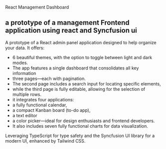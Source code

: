 React Management Dashboard
## a prototype of a management Frontend application using react and Syncfusion ui 

A prototype of a React admin panel application designed to help organize your data. It offers:

* 6 beautiful themes, with the option to toggle between light and dark modes.
* The app features a single dashboard that consolidates all key information
* three pages—each with pagination.
* The second page includes a search input for locating specific elements,
* while the third page is fully editable, allowing for the selection of multiple rows.
* it integrates four applications:
* a fully functional calendar,
* a compact Kanban board (to-do app),
* a text editor
* a color picker—ideal for design enthusiasts and frontend developers.
* It also includes seven fully functional charts for data visualization.

Leveraging TypeScript for type safety and the Syncfusion UI library for a modern UI, enhanced by Tailwind CSS.





